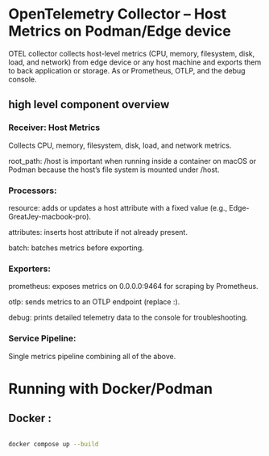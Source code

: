 # OpenTelemetry Collector – Host Metrics on Podman/Edge device

OTEL collector collects host-level metrics (CPU, memory, filesystem, disk, load, and network) from edge device or any host machine and exports them to back application or storage. As or Prometheus, OTLP, and the debug console.

## high level component overview

### Receiver: Host Metrics

Collects CPU, memory, filesystem, disk, load, and network metrics.

root_path: /host is important when running inside a container on macOS or Podman because the host’s file system is mounted under /host.

### Processors:

resource: adds or updates a host attribute with a fixed value (e.g., Edge-GreatJey-macbook-pro).

attributes: inserts host attribute if not already present.

batch: batches metrics before exporting.

### Exporters:

prometheus: exposes metrics on 0.0.0.0:9464 for scraping by Prometheus.

otlp: sends metrics to an OTLP endpoint (replace <aggregator-endpoint-url>:<port>).

debug: prints detailed telemetry data to the console for troubleshooting.

### Service Pipeline:

Single metrics pipeline combining all of the above.

# Running with Docker/Podman

## Docker :

```bash

docker compose up --build

```
